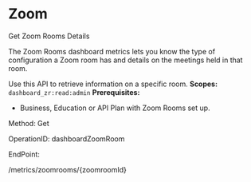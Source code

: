 #     Zoom


Get Zoom Rooms Details

The Zoom Rooms dashboard metrics lets you know the type of configuration a Zoom room has and details on the meetings held in that room. 

Use this API to retrieve information on a specific room.
**Scopes:** `dashboard_zr:read:admin` 
**Prerequisites:**
* Business, Education or API Plan with Zoom Rooms set up.


Method: Get

OperationID: dashboardZoomRoom

EndPoint:

/metrics/zoomrooms/{zoomroomId}
